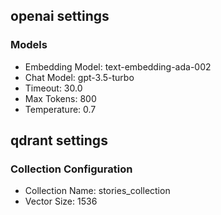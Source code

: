 ## openai settings
### Models
- Embedding Model: text-embedding-ada-002
- Chat Model: gpt-3.5-turbo
- Timeout: 30.0
- Max Tokens: 800
- Temperature: 0.7

## qdrant settings
### Collection Configuration
- Collection Name: stories_collection
- Vector Size: 1536
